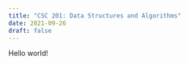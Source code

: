 ```yaml
---
title: "CSC 201: Data Structures and Algorithms"
date: 2021-09-26
draft: false
---
```


Hello world!